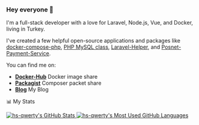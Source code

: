 ### Hey everyone 👋

I'm a full-stack developer with a love for Laravel, Node.js, Vue, and Docker, living in Turkey.

I've created a few helpful open-source applications and packages like [docker-compose-php](https://github.com/hs-qwerty/qwerty-php-7.4-docker), [PHP MySQL class](https://github.com/hs-qwerty/PHP-MySQL-Class), [Laravel-Helper](https://github.com/hs-qwerty/laravel-helper), and [Posnet-Payment-Service](https://github.com/hs-qwerty/Yapikredi-Posnet-Service).

You can find me on:

- **[Docker-Hub](https://hub.docker.com/u/hsqwerty)** Docker image share
- **[Packagist](https://packagist.org/packages/qwerty/)** Composer packet share
- **[Blog](https://qwertywebschool.com/)** My Blog


📊 My Stats

<a href="https://github.com/hs-qwerty/github-readme-stats">
  <img align="top" src="https://github-readme-stats.vercel.app/api?username=hs-qwerty&hide=contribs&count_private=true&theme=dracula&show_icons=true" alt="hs-qwerty's GitHub Stats" />
</a>

<a href="https://github.com/hs-qwerty/github-readme-stats">
  <img align="top" src="https://github-readme-stats.vercel.app/api/top-langs/?username=hs-qwerty&count_private=true&theme=dracula&show_icons=true&hide=css&layout=compact&card_width=270" alt="hs-qwerty's Most Used GitHub Languages" />
</a>
